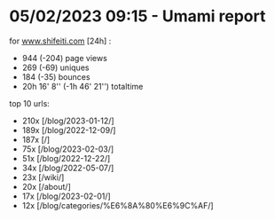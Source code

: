 # 05/02/2023 09:15 - Umami report
for www.shifeiti.com [24h] :

 - 944 (-204) page views
 - 269 (-69) uniques
 - 184 (-35) bounces
 - 20h 16' 8'' (-1h 46' 21'') totaltime


top 10 urls:
 - 210x [/blog/2023-01-12/]
 - 189x [/blog/2022-12-09/]
 - 187x [/]
 - 75x [/blog/2023-02-03/]
 - 51x [/blog/2022-12-22/]
 - 34x [/blog/2022-05-07/]
 - 23x [/wiki/]
 - 20x [/about/]
 - 17x [/blog/2023-02-01/]
 - 12x [/blog/categories/%E6%8A%80%E6%9C%AF/]


